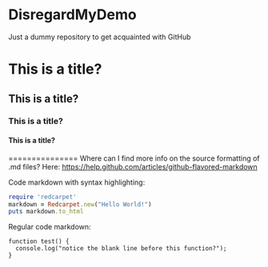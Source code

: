 DisregardMyDemo
===============

Just a dummy repository to get acquainted with GitHub

# This is a title?
## This is a title?
### This is a title?
#### This is a title?
===============
Where can I find more info on the source formatting of .md files?
Here: https://help.github.com/articles/github-flavored-markdown

Code markdown with syntax highlighting:

```ruby
require 'redcarpet'
markdown = Redcarpet.new("Hello World!")
puts markdown.to_html
```

Regular code markdown:

```
function test() {
  console.log("notice the blank line before this function?");
}
```

